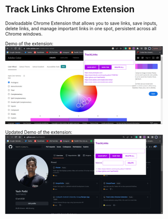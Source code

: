 # Track Links Chrome Extension

Dowloadable Chrome Extension that allows you to save links, save inputs, delete links, and manage important links in one spot, persistent across all Chrome windows. 

Demo of the extension:
![Extension Demo](Example.png)

Updated Demo of the extension:
![Updated Extension Demo](Example1.png)
